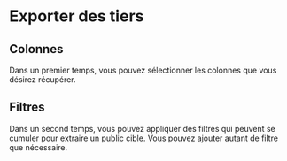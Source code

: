 # Exporter des tiers 

## Colonnes 
Dans un premier temps, vous pouvez sélectionner les colonnes que vous désirez récupérer.

## Filtres 
Dans un second temps, vous pouvez appliquer des filtres qui peuvent se cumuler pour extraire un public cible.
Vous pouvez ajouter autant de filtre que nécessaire.


